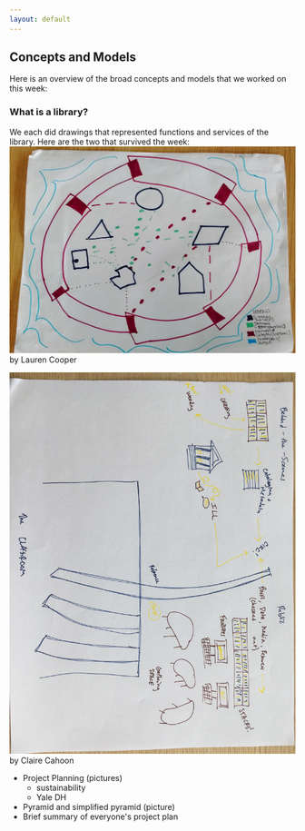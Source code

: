 ```yaml
---
layout: default
---
```

## Concepts and Models
<p>Here is an overview of the broad concepts and models that we worked on this week: </p>

### What is a library?
We each did drawings that represented functions and services of the library. Here are the two that survived the week:
<img style="width:'300px'" alt="A colorful drawing of shapes and lines, representing a library" src="https://github.com/librlaurie/dreamlib/blob/master/images/concepts_whatislibrary.jpg"></img>
by Lauren Cooper

<img style="width:'300px' float:'left'" alt="An abstract drawing of a library in marker, showing the pathways of books" src="https://github.com/librlaurie/dreamlib/blob/master/images/Claire_lib_drawing.JPG"> </img>
by Claire Cahoon


* Project Planning (pictures)
  * sustainability
  * Yale DH
* Pyramid and simplified pyramid (picture)
* Brief summary of everyone's project plan
